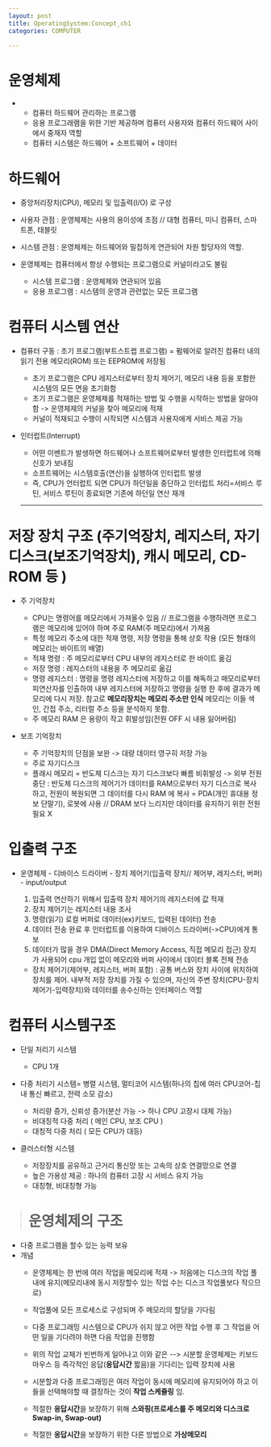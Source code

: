 ```yaml
---
layout: post
title: OperatingSystem:Concept_ch1
categories: COMPUTER

---
```


# 운영체제 
* 
  * 컴퓨터 하드웨어 관리하는 프로그램
  * 응용 프로그래램을 위한 기반 제공하며 컴퓨터 사용자와 컴퓨터 하드웨어 사이에서 중재자 역할
  * 컴퓨터 시스템은 하드웨어 + 소프트웨어 + 데이터
  
# 하드웨어 
* 중앙처리장치(CPU), 메모리 및 입출력(I/O) 로 구성
  
  
* 사용자 관점 : 운영체제는 사용의 용이성에 초점  // 대형 컴퓨터, 미니 컴퓨터, 스마트폰, 태블릿 
* 시스템 관점 : 운영체제는 하드웨어와 밀접하게 연관되어 자원 할당자의 역할. 

* 운영체제는 컴퓨터에서 항상 수행되는 프로그램으로 커널이라고도 불림 
  * 시스템 프로그램 : 운영체제와 연관되어 있음
  * 응용 프로그램 : 시스템의 운영과 관련없는 모든 프로그램
  
  
# 컴퓨터 시스템 연산
* 컴퓨터 구동 : 초기 프로그램(부트스트랩 프로그램) = 펌웨어로 알려진 컴퓨터 내의 읽기 전용 메모리(ROM) 또는 EEPROM에 저장됨
  * 초기 프로그램은 CPU 레지스터로부터 장치 제어기, 메모리 내용 등을 포함한 시스템의 모든 면을 초기화함
  * 초기 프로그램은 운영체제를 적재하는 방법 및 수행을 시작하는 방법을 알아야 함 -> 운영체제의 커널을 찾아 메모리에 적재
  * 커널이 적재되고 수행이 시작되면 시스템과 사용자에게 서비스 제공 가능
  
  
* 인터럽트(Interrupt) 
  * 어떤 이벤트가 발생하면 하드웨어나 소프트웨어로부터 발생한 인터럽트에 의해 신호가 보내짐
  * 소프트웨어는 시스템호출(연산)을 실행하여 인터럽트 발생
  * 즉, CPU가 언터럽트 되면 CPU가 하던일을 중단하고 인터럽트 처리=서비스 루틴, 서비스 루틴이 종료되면 기존에 하던일 연산 재개 
  
  ---------------------
  
  
# 저장 장치 구조 (주기억장치, 레지스터, 자기 디스크(보조기억장치), 캐시 메모리, CD-ROM 등 )
* 주 기억장치
  * CPU는 명령어를 메모리에서 가져올수 있음 // 프로그램을 수행하려면 프로그램은 메모리에 있어야 하며 주로 RAM(주 메모리)에서 가져옴 
  * 특정 메모리 주소에 대한 적재 명령, 저장 명령을 통해 상호 작용 (모든 형태의 메모리는 바이트의 배열)
  * 적재 명령 : 주 메모리로부터 CPU 내부의 레지스터로 한 바이트 옮김
  * 저장 명령 : 레지스터의 내용을 주 메모리로 옮김 
  * 명령 레지스터 : 명령을 명령 레지스터에 저장하고 이를 해독하고 매모리로부터 피연산자를 인출하여 내부 레지스터에 저장하고 명령을 실행 한 후에 결과가 메모리에 다시 저장. 참고로 **메모리장치는 메모리 주소만 인식** 메모리는 이들 색인, 간접 주소, 리터럴 주소 등을 분석하지 못함.
  * 주 메모리 RAM 은 용량이 작고 휘발성임(전원 OFF 시 내용 잃어버림)
  
* 보조 기억장치
  * 주 기억장치의 단점을 보완 -> 대량 데이터 영구히 저장 가능
  * 주로 자기디스크
  * 플래시 메모리 = 반도체 디스크는 자기 디스크보다 빠름 비휘발성 -> 외부 전원 중단 : 반도체 디스크의 제어기가 데이터를 RAM으로부터 자기 디스크로 복사하고, 전원이 복원되면 그 데이터를 다시 RAM 에 복사 = PDA(개인 휴대용 정보 단말기), 로봇에 사용 // DRAM 보다 느리지만 데이터를 유지하기 위한 전원 필요 X 
  
# 입출력 구조

* 운영체제 - 디바이스 드라이버 - 장치 제어기(입출력 장치// 제어부, 레지스터, 버퍼) - input/output
  1. 입출력 연산하기 위해서 입출력 장치 제어기의 레지스터에 값 적재 
  2. 장치 제어기는 레지스터 내용 조사
  3. 명령(읽기) 로컬 버퍼로 데이터(ex)키보드, 입력된 데이터) 전송
  4. 데이터 전송 완료 후 인터럽트를 이용하여 디바이스 드라이버(->CPU)에게 통보
  5. 데이터가 많을 경우 DMA(Direct Memory Access, 직접 메모리 접근) 장치가 사용되어 cpu 개입 없이 메모리와 버퍼 사이에서 데이터 블록 전체 전송
  
  * 장치 제어기(제어부, 레지스터, 버퍼 포함) : 공통 버스와 장치 사이에 위치하여 장치를 제어. 내부적 저장 장치를 가질 수 있으며, 자신의 주변 장치(CPU-장치제어기-입력장치)와 데이터를 송수신하는 인터페이스 역할



# 컴퓨터 시스템구조 

* 단일 처리기 시스템
  * CPU 1개 

* 다중 처리기 시스템= 병렬 시스템, 멀티코어 시스템(하나의 칩에 여러 CPU코어-칩내 통신 빠르고, 전력 소모 감소)
  * 처리량 증가, 신뢰성 증가(분산 가능 -> 하나 CPU 고장시 대체 가능)
  * 비대칭적 다중 처리 ( 메인 CPU, 보조 CPU )
  * 대칭적 다중 처리 ( 모든 CPU가 대등)

* 클러스터형 시스템
  * 저장장치를 공유하고 근거리 통신망 또는 고속의 상호 연결망으로 연결
  * 높은 가용성 제공 : 하나의 컴퓨터 고장 시 서비스 유지 가능 
  * 대칭형, 비대칭형 가능 
  
  
> # 운영체제의 구조

* 다중 프로그램을 할수 있는 능력 보유
* 개념 
  * 운영체제는 한 번에 여러 작업을 메모리에 적재 -> 처음에는 디스크의 작업 풀내에 유지(메모리내에 동시 저장할수 있는 작업 수는 디스크 작업풀보다 작으므로)
  * 작업풀에 모든 프로세스로 구성되며 주 메모리의 할당을 기다림 
  * 다중 프로그래밍 시스템으로 CPU가 쉬지 않고 어떤 작업 수행 후 그 작업을 어떤 일을 기다려야 하면 다음 작업을 진행함
  * 위의 작업 교체가 빈번하게 일어나고 이와 같은 --> 시분할 운영체제는 키보드 마우스 등 즉각적인 응답(**응답시간** 짧음)을 기다리는 입력 장치에 사용 
  
  * 시분할과 다중 프로그래밍은 여러 작업이 동시에 메모리에 유지되어야 하고 이들을 선택해야할 때 결정하는 것이 **작업 스케쥴링** 임.
  * 적절한 **응답시간**을 보장하기 위해 **스와핑(프로세스를 주 메모리와 디스크로 Swap-in, Swap-out)**
  * 적절한 **응답시간**을 보장하기 위한 다른 방법으로 **가상메모리** 







